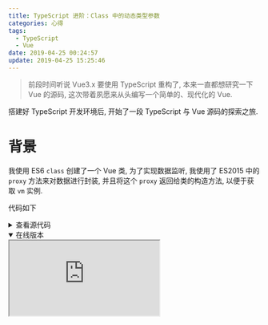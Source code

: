 ```yaml
---
title: TypeScript 进阶：Class 中的动态类型参数
categories: 心得
tags:
  - TypeScript
  - Vue
date: 2019-04-25 00:24:57
update: 2019-04-25 15:25:46
---
```



> 前段时间听说 Vue3.x 要使用 TypeScript 重构了, 本来一直都想研究一下 Vue 的源码, 这次带着夙愿来从头编写一个简单的、现代化的 Vue.

搭建好 TypeScript 开发环境后, 开始了一段 TypeScript 与 Vue 源码的探索之旅.

# 背景

我使用 ES6 `class` 创建了一个 Vue 类, 为了实现数据监听, 我使用了 ES2015 中的 `proxy` 方法来对数据进行封装, 
并且将这个 `proxy` 返回给类的构造方法, 以便于获取 `vm` 实例.

代码如下

<details>
<summary>查看源代码</summary>

``` ts
interface IOptions {
  data: () => Record<string, any>
}

class Vue {
  private $options: IOptions = {
    data: () => ({})
  }

  constructor(options: IOptions) {
    this.$options = options
    const proxy = this.initProxy()
    return proxy
  }

  initProxy() {
    const data = this.$options.data ? this.$options.data() : {}

    return new Proxy(this, {
      set(_, key: string, value) {
        data[key] = value
        return true
      },
      get(_, key: string) {
        return data[key]
      }
    })
  }
}

const vm = new Vue({
  data() {
    return {
      a: 1
    }
  }
})

vm.a = 2
// ^ Property 'a' does not exist on type 'Vue'.

console.log(vm.a) // => 2
//             ^ Property 'a' does not exist on type 'Vue'.

```
</details>

<details open>
<summary>在线版本</summary>

<iframe class="stackblitz" src="https://stackblitz.com/edit/typescript-kh4zmn?ctl=1&embed=1&file=index.ts&hideExplorer=1&hideNavigation=1&view=editor" />
</details>


如果你查看了在线版本, 可以看到, 我们在使用实例属性 `vm.a` 时报了一个 TS 错误 `Property 'a' does not exist on type 'Vue'`, 
意思是说 `vm` 实例上不存在属性 `a`.

<!-- more -->

虽然这段代码可以正常执行, 但是静态类型检查没有通过呀.

没关系, 万物皆 Any, 我们这样

``` ts
const vm: any = new Vue({
  data() {
    return {
      a: 1
    }
  }
})

vm.a = 2

console.log(vm.a)

```

Everything is any!

看起来还不错, 代码正常运行了, 静态类型检查也通过了. But ...

但是我们使用 TypeScript 的初衷呢? 我们不就是为了类型安全吗, 现在编辑器也不提示 `vm` 上有哪些属性了, 
就算用了 `vm.b` 也不报错了 \[掀桌.jpg]

不行, 我们不能这样.

<hr>

经过一番思考与探索, 最终我选择求助 overstackflow 上的网友, 在提出我的
[问题](https://stackoverflow.com/questions/55826350/how-to-dynamically-declare-an-instance-property-of-a-class-from-a-constructor-in)
后的短短 1 个小时内, 竟然获得了三个回答

其中有个网友提到, TypeScript 并不能知道 Proxy 上可能出现的属性, 必须在运行时才能知道.

但是我的观点是, 我并没有等到运行时才声明才会出现的属性, 而是在类声明之后的调用中声明属性, 我认为这仍然处于编译时的阶段.

不久之后看到了一个新的回答, 他说道这个问题需要两个步骤, 

第一个步骤是正确处理 `initProxy` 的返回值, 它将包含实例中动态声明的属性.

第二步是让类的返回值中也包含这个动态类型和类本身.

# Proxy

在 Proxy 的初始化方法 `initProxy()` 中, 我们将 `target` 绑定到了类的 `this` 中, 以便与我们使用 `vm.a` 来访问这个 proxy, 
它的返回值就是类本身

在构造函数 `constractor` 中我们将这个 proxy 返回给类, 试图让类的实例也获得 proxy 中声明的类型, 但是上面我们知道了, 这样行不通,

虽然这个实例确实获得了 proxy 的指向, 但是类型并没有被一并获得.

# 泛型

根据 [@Titian Cernicova-Dragomir 的回答](https://stackoverflow.com/a/55827723/7736393) 我们需要对这种动态的类型使用泛型变量

首先我们需要正确的获取 initProxy() 的返回值类型

<details>
<summary>查看源代码</summary>

``` ts
interface IOptions<T> {
  data: () => T
}

class Vue<T = {}> {
  private $options: IOptions<T> = {
    data: () => ({})
  } as IOptions<T>

  constructor(options: IOptions<T>) {
    this.$options = options
    const proxy = this.initProxy()
    return proxy
  }
  public initProxy(): T & Vue<T> {
    const data = this.$options.data ? this.$options.data() : {}

    return new Proxy(this as unknown as T & Vue<T>, {
      set(_, key: string, value) {
        data[key] = value
        return true
      },
      get(_, key: string) {
        return data[key]
      }
    })
  }
}

const vm = new Vue({
  data() {
    return {
      a: 1
    }
  }
})

vm.initProxy().a // ok now

```
</details>

<details open>
<summary>在线版本</summary>

<iframe class="stackblitz" src="https://stackblitz.com/edit/typescript-wc52zd?ctl=1&embed=1&file=index.ts&hideExplorer=1&hideNavigation=1&view=editor" />
</details>

我们使用泛型变量 `T` 来告诉 TypeScript 我们即将要声明的 `data` 的类型, 这个类型变量将会用于声明:

- 接口 `IOptions` 的 `data` 属性的类型

  ``` ts
  interface IOptions<T> {
    data: () => T
  }
  ```

- `proxy` 的返回值类型

  ``` ts
  return new Proxy(this as unknown as T & Vue<T>, {/* ... */}) 
  // Proxy 会返回第一个参数的类型
  ```

`IOptions<T>` 这个接口在构造函数中进行了声明, 实例化类时就会获得泛型变量 `T` 的实际类型

而 `proxy` 的返回值类型中我们使用到了 TS 中的交叉类型 (Intersection Types), 它会返回这两个类型的所有属性.

# 修改类的返回值类型

[@Titian Cernicova-Dragomir](https://stackoverflow.com/a/55827723/7736393) 还指出, 
即使 TypeScript 允许我们指定 constractor 的返回值, 我们也无力改变这个类的返回值的**类型**, 所以

``` ts
vm.initProxy().a // It's ok

vm.a // Error: Property 'a' does not exist on type 'Vue'
```

我们有两个办法来克服这个限制:

## 1. 不使用构造函数实例化类

我们将构造函数私有化, 并且声明一个静态方法来实例话这个类, 在这个静态方法中返回类的类型和泛型 T

<details>
<summary>查看源代码</summary>

``` ts
interface IOptions<T> {
  data: () => T
}

class Vue<T = {}> {
  private $options: IOptions<T> = {
    data: () => ({})
  } as IOptions<T>

  private constructor(options: IOptions<T>) {
    this.$options = options
    const proxy = this.initProxy()
    return proxy
  }
  static create<T>(data: IOptions<T>): Vue<T> & T {
    return new Vue<T>(data) as unknown as Vue<T> & T
  }
  initProxy(): T & Vue<T> {
    const data = this.$options.data ? this.$options.data() : {}

    return new Proxy(this as unknown as T & Vue<T>, {
      set(_, key: string, value) {
        data[key] = value
        return true
      },
      get(_, key: string) {
        return data[key]
      }
    })
  }
}

const vm = Vue.create({
  data() {
    return {
      a: 1
    }
  }
})

vm.a = 2

```
</details>

<details open>
<summary>在线版本</summary>

<iframe class="stackblitz" src="https://stackblitz.com/edit/typescript-eyrsb8?ctl=1&embed=1&file=index.ts&hideExplorer=1&hideNavigation=1&view=editor" />
</details>

这种办法解决了我们的问题, 但是不完美. 我们实例话 Vue 类的时候, 需要这样写

``` ts
const vm = Vue.create({/* ... */})
```

这一点都不 OOP ~ \[掀桌.jpg]x2

## 2. 对类使用单独的签名

<details>
<summary>查看源代码</summary>

``` ts
interface IOptions<T> {
  data: () => T
}

class _Vue<T = {}> {
  private $options: IOptions<T> = {
    data: () => ({})
  } as IOptions<T>

  private constructor(options: IOptions<T>) {
    this.$options = options
    const proxy = this.initProxy()
    return proxy
  }
  initProxy(): Vue<T> {
    const data = this.$options.data ? this.$options.data() : {}

    return new Proxy(this as unknown as Vue<T>, {
      set(_, key: string, value) {
        data[key] = value
        return true
      },
      get(_, key: string) {
        return data[key]
      }
    })
  }
}

type Vue<T> = _Vue<T> & T
const Vue: new <T>(data: IOptions<T>) => Vue<T> = _Vue as any // 这很 any

const vm = new Vue({
  data() {
    return {
      a: 1
    }
  }
})

vm.a = 2

```
</details>

<details open>
<summary>在线版本</summary>

<iframe class="stackblitz" src="https://stackblitz.com/edit/typescript-9mhvbb?ctl=1&embed=1&file=index.ts&hideExplorer=1&hideNavigation=1&view=editor" />
</details>

完美的解决了我们的问题, 虽然这个办法需要声明一个额外的类型, 但是由于我们使用的是封装的高阶方法, 只要不影响使用就行啦!

再次感谢 [@Titian Cernicova-Dragomir](https://stackoverflow.com/users/125734/titian-cernicova-dragomir) !

# 参考链接

- [zzz945/write-vue3-from-scratch](https://github.com/zzz945/write-vue3-from-scratch)
- [Advanced Types - TypeScript](https://www.tslang.cn/docs/handbook/advanced-types.html)
- [How to dynamically declare an instance property of a class from a constructor in TypeScript? - @Titian Cernicova-Dragomir](https://stackoverflow.com/questions/55826350/how-to-dynamically-declare-an-instance-property-of-a-class-from-a-constructor-in)
